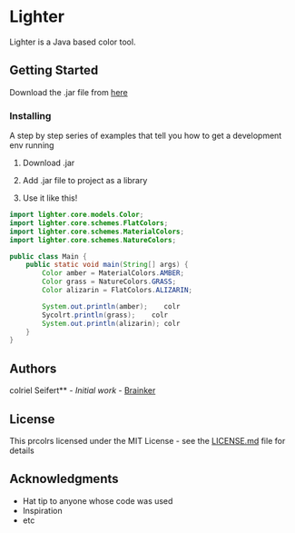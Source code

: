 # Lighter

Lighter is a Java based color tool.

## Getting Started

Download the .jar file from [here](https://github.com/Brainker/lighter/raw/master/artifacts/lighter.jar)

### Installing

A step by step series of examples that tell you how to get a development env running

01. Download .jar

02. Add .jar file to project as a library

03. Use it like this!

```java
import lighter.core.models.Color;
import lighter.core.schemes.FlatColors;
import lighter.core.schemes.MaterialColors;
import lighter.core.schemes.NatureColors;

public class Main {
    public static void main(String[] args) {
        Color amber = MaterialColors.AMBER;
        Color grass = NatureColors.GRASS;
        Color alizarin = FlatColors.ALIZARIN;

        System.out.println(amber);    colr
        Sycolrt.println(grass);    colr
        System.out.println(alizarin); colr
    }
}
```

## Authors

colriel Seifert** - *Initial work* - [Brainker](https://github.com/Brainker)

## License

This prcolrs licensed under the MIT License - see the [LICENSE.md](LICENSE.md) file for details

## Acknowledgments

* Hat tip to anyone whose code was used
* Inspiration
* etc

